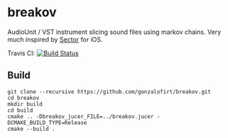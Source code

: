 # breakov

AudioUnit / VST instrument slicing sound files using markov chains.
Very much inspired by [Sector](http://kymatica.com/sector) for iOS.

Travis CI: [![Build Status](https://travis-ci.org/gonzaloflirt/breakov.svg?branch=master)](https://travis-ci.org/gonzaloflirt/breakov)

## Build

```
git clone --recursive https://github.com/gonzalofirt/breakov.git
cd breakov
mkdir build
cd build
cmake .. -Dbreakov_jucer_FILE=../breakov.jucer -DCMAKE_BUILD_TYPE=Release
cmake --build .
```
